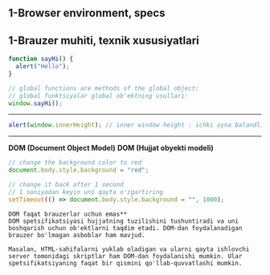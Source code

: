 ## 1-Browser environment, specs
## 1-Brauzer muhiti, texnik xususiyatlari

```js
function sayHi() {
  alert("Hello");
}

// global functions are methods of the global object:
// global funktsiyalar global ob'ektning usullari:
window.sayHi();
```
---------------
```js
alert(window.innerHeight); // inner window height : ichki oyna balandligi
```
-----------
**DOM (Document Object Model)**
**DOM (Hujjat obyekti modeli)**

```js
// change the background color to red
document.body.style.background = "red";

// change it back after 1 second
// 1 soniyadan keyin uni qayta o'zgartiring
setTimeout(() => document.body.style.background = "", 1000);
```
```
DOM faqat brauzerlar uchun emas**
DOM spetsifikatsiyasi hujjatning tuzilishini tushuntiradi va uni boshqarish uchun ob'ektlarni taqdim etadi. DOM-dan foydalanadigan brauzer bo'lmagan asboblar ham mavjud.

Masalan, HTML-sahifalarni yuklab oladigan va ularni qayta ishlovchi server tomonidagi skriptlar ham DOM-dan foydalanishi mumkin. Ular spetsifikatsiyaning faqat bir qismini qo'llab-quvvatlashi mumkin.
```


